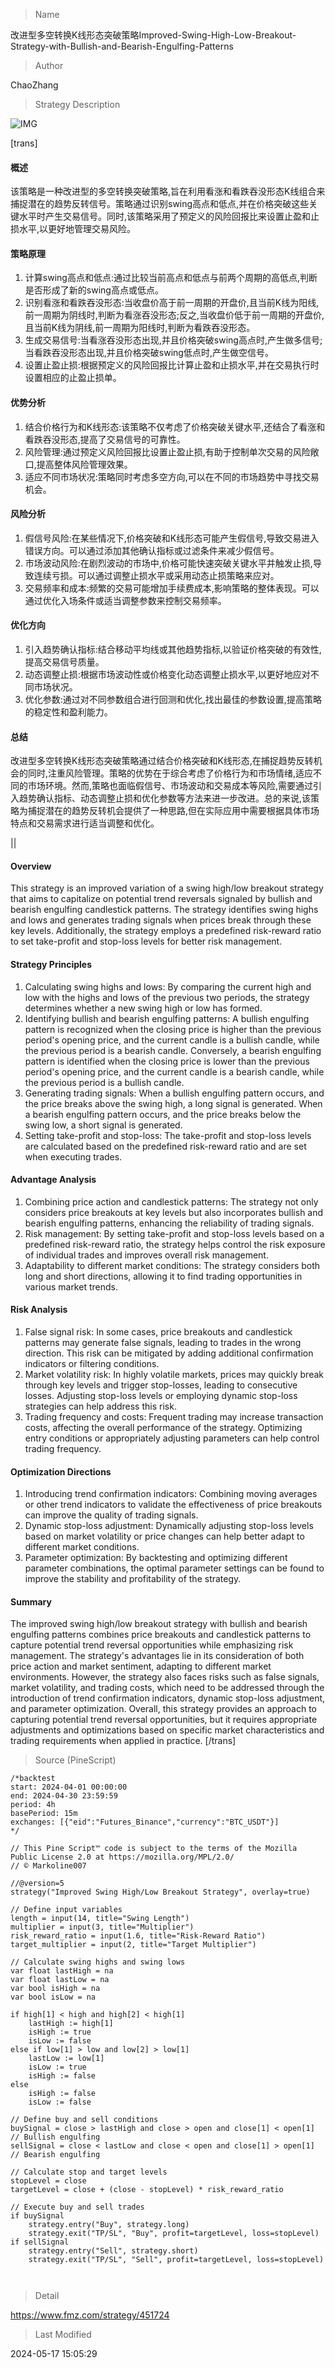 
> Name

改进型多空转换K线形态突破策略Improved-Swing-High-Low-Breakout-Strategy-with-Bullish-and-Bearish-Engulfing-Patterns

> Author

ChaoZhang

> Strategy Description

![IMG](https://www.fmz.com/upload/asset/fa2b907096b8c57ea7.png)

[trans]
#### 概述
该策略是一种改进型的多空转换突破策略,旨在利用看涨和看跌吞没形态K线组合来捕捉潜在的趋势反转信号。策略通过识别swing高点和低点,并在价格突破这些关键水平时产生交易信号。同时,该策略采用了预定义的风险回报比来设置止盈和止损水平,以更好地管理交易风险。

#### 策略原理
1. 计算swing高点和低点:通过比较当前高点和低点与前两个周期的高低点,判断是否形成了新的swing高点或低点。
2. 识别看涨和看跌吞没形态:当收盘价高于前一周期的开盘价,且当前K线为阳线,前一周期为阴线时,判断为看涨吞没形态;反之,当收盘价低于前一周期的开盘价,且当前K线为阴线,前一周期为阳线时,判断为看跌吞没形态。
3. 生成交易信号:当看涨吞没形态出现,并且价格突破swing高点时,产生做多信号;当看跌吞没形态出现,并且价格突破swing低点时,产生做空信号。
4. 设置止盈止损:根据预定义的风险回报比计算止盈和止损水平,并在交易执行时设置相应的止盈止损单。

#### 优势分析
1. 结合价格行为和K线形态:该策略不仅考虑了价格突破关键水平,还结合了看涨和看跌吞没形态,提高了交易信号的可靠性。
2. 风险管理:通过预定义风险回报比设置止盈止损,有助于控制单次交易的风险敞口,提高整体风险管理效果。
3. 适应不同市场状况:策略同时考虑多空方向,可以在不同的市场趋势中寻找交易机会。

#### 风险分析
1. 假信号风险:在某些情况下,价格突破和K线形态可能产生假信号,导致交易进入错误方向。可以通过添加其他确认指标或过滤条件来减少假信号。
2. 市场波动风险:在剧烈波动的市场中,价格可能快速突破关键水平并触发止损,导致连续亏损。可以通过调整止损水平或采用动态止损策略来应对。
3. 交易频率和成本:频繁的交易可能增加手续费成本,影响策略的整体表现。可以通过优化入场条件或适当调整参数来控制交易频率。

#### 优化方向
1. 引入趋势确认指标:结合移动平均线或其他趋势指标,以验证价格突破的有效性,提高交易信号质量。
2. 动态调整止损:根据市场波动性或价格变化动态调整止损水平,以更好地应对不同市场状况。
3. 优化参数:通过对不同参数组合进行回测和优化,找出最佳的参数设置,提高策略的稳定性和盈利能力。

#### 总结
改进型多空转换K线形态突破策略通过结合价格突破和K线形态,在捕捉趋势反转机会的同时,注重风险管理。策略的优势在于综合考虑了价格行为和市场情绪,适应不同的市场环境。然而,策略也面临假信号、市场波动和交易成本等风险,需要通过引入趋势确认指标、动态调整止损和优化参数等方法来进一步改进。总的来说,该策略为捕捉潜在的趋势反转机会提供了一种思路,但在实际应用中需要根据具体市场特点和交易需求进行适当调整和优化。

|| 

#### Overview
This strategy is an improved variation of a swing high/low breakout strategy that aims to capitalize on potential trend reversals signaled by bullish and bearish engulfing candlestick patterns. The strategy identifies swing highs and lows and generates trading signals when prices break through these key levels. Additionally, the strategy employs a predefined risk-reward ratio to set take-profit and stop-loss levels for better risk management.

#### Strategy Principles
1. Calculating swing highs and lows: By comparing the current high and low with the highs and lows of the previous two periods, the strategy determines whether a new swing high or low has formed.
2. Identifying bullish and bearish engulfing patterns: A bullish engulfing pattern is recognized when the closing price is higher than the previous period's opening price, and the current candle is a bullish candle, while the previous period is a bearish candle. Conversely, a bearish engulfing pattern is identified when the closing price is lower than the previous period's opening price, and the current candle is a bearish candle, while the previous period is a bullish candle.
3. Generating trading signals: When a bullish engulfing pattern occurs, and the price breaks above the swing high, a long signal is generated. When a bearish engulfing pattern occurs, and the price breaks below the swing low, a short signal is generated.
4. Setting take-profit and stop-loss: The take-profit and stop-loss levels are calculated based on the predefined risk-reward ratio and are set when executing trades.

#### Advantage Analysis
1. Combining price action and candlestick patterns: The strategy not only considers price breakouts at key levels but also incorporates bullish and bearish engulfing patterns, enhancing the reliability of trading signals.
2. Risk management: By setting take-profit and stop-loss levels based on a predefined risk-reward ratio, the strategy helps control the risk exposure of individual trades and improves overall risk management.
3. Adaptability to different market conditions: The strategy considers both long and short directions, allowing it to find trading opportunities in various market trends.

#### Risk Analysis
1. False signal risk: In some cases, price breakouts and candlestick patterns may generate false signals, leading to trades in the wrong direction. This risk can be mitigated by adding additional confirmation indicators or filtering conditions.
2. Market volatility risk: In highly volatile markets, prices may quickly break through key levels and trigger stop-losses, leading to consecutive losses. Adjusting stop-loss levels or employing dynamic stop-loss strategies can help address this risk.
3. Trading frequency and costs: Frequent trading may increase transaction costs, affecting the overall performance of the strategy. Optimizing entry conditions or appropriately adjusting parameters can help control trading frequency.

#### Optimization Directions
1. Introducing trend confirmation indicators: Combining moving averages or other trend indicators to validate the effectiveness of price breakouts can improve the quality of trading signals.
2. Dynamic stop-loss adjustment: Dynamically adjusting stop-loss levels based on market volatility or price changes can help better adapt to different market conditions.
3. Parameter optimization: By backtesting and optimizing different parameter combinations, the optimal parameter settings can be found to improve the stability and profitability of the strategy.

#### Summary
The improved swing high/low breakout strategy with bullish and bearish engulfing patterns combines price breakouts and candlestick patterns to capture potential trend reversal opportunities while emphasizing risk management. The strategy's advantages lie in its consideration of both price action and market sentiment, adapting to different market environments. However, the strategy also faces risks such as false signals, market volatility, and trading costs, which need to be addressed through the introduction of trend confirmation indicators, dynamic stop-loss adjustment, and parameter optimization. Overall, this strategy provides an approach to capturing potential trend reversal opportunities, but it requires appropriate adjustments and optimizations based on specific market characteristics and trading requirements when applied in practice.
[/trans]



> Source (PineScript)

``` pinescript
/*backtest
start: 2024-04-01 00:00:00
end: 2024-04-30 23:59:59
period: 4h
basePeriod: 15m
exchanges: [{"eid":"Futures_Binance","currency":"BTC_USDT"}]
*/

// This Pine Script™ code is subject to the terms of the Mozilla Public License 2.0 at https://mozilla.org/MPL/2.0/
// © Markoline007

//@version=5
strategy("Improved Swing High/Low Breakout Strategy", overlay=true)

// Define input variables
length = input(14, title="Swing Length")
multiplier = input(3, title="Multiplier")
risk_reward_ratio = input(1.6, title="Risk-Reward Ratio")
target_multiplier = input(2, title="Target Multiplier")

// Calculate swing highs and swing lows
var float lastHigh = na
var float lastLow = na
var bool isHigh = na
var bool isLow = na

if high[1] < high and high[2] < high[1]
    lastHigh := high[1]
    isHigh := true
    isLow := false
else if low[1] > low and low[2] > low[1]
    lastLow := low[1]
    isLow := true
    isHigh := false
else
    isHigh := false
    isLow := false

// Define buy and sell conditions
buySignal = close > lastHigh and close > open and close[1] < open[1] // Bullish engulfing
sellSignal = close < lastLow and close < open and close[1] > open[1] // Bearish engulfing

// Calculate stop and target levels
stopLevel = close
targetLevel = close + (close - stopLevel) * risk_reward_ratio

// Execute buy and sell trades
if buySignal
    strategy.entry("Buy", strategy.long)
    strategy.exit("TP/SL", "Buy", profit=targetLevel, loss=stopLevel)
if sellSignal
    strategy.entry("Sell", strategy.short)
    strategy.exit("TP/SL", "Sell", profit=targetLevel, loss=stopLevel)



```

> Detail

https://www.fmz.com/strategy/451724

> Last Modified

2024-05-17 15:05:29
